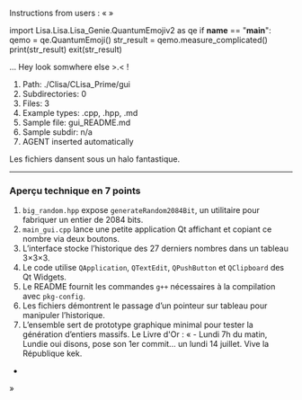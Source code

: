 Instructions from users : «
 »

import Lisa.Lisa.Lisa_Genie.QuantumEmojiv2 as qe
if __name__ == "__main__":
  qemo = qe.QuantumEmoji()
  str_result = qemo.measure_complicated()
  print(str_result)
  exit(str_result)

... Hey look somwhere else >.< !

1. Path: ./Clisa/CLisa_Prime/gui
2. Subdirectories: 0
3. Files: 3
4. Example types: .cpp, .hpp, .md
5. Sample file: gui_README.md
6. Sample subdir: n/a
7. AGENT inserted automatically

Les fichiers dansent sous un halo fantastique.

---
### Aperçu technique en 7 points
1. `big_random.hpp` expose `generateRandom2084Bit`, un utilitaire pour fabriquer un entier de 2084 bits.
2. `main_gui.cpp` lance une petite application Qt affichant et copiant ce nombre via deux boutons.
3. L’interface stocke l’historique des 27 derniers nombres dans un tableau 3×3×3.
4. Le code utilise `QApplication`, `QTextEdit`, `QPushButton` et `QClipboard` des Qt Widgets.
5. Le README fournit les commandes `g++` nécessaires à la compilation avec `pkg-config`.
6. Les fichiers démontrent le passage d’un pointeur sur tableau pour manipuler l’historique.
7. L’ensemble sert de prototype graphique minimal pour tester la génération d’entiers massifs.
Le Livre d'Or : « - Lundi 7h du matin, Lundie oui disons, pose son 1er commit... un lundi 14 juillet. Vive la République kek.
- <you agent message> 
»
